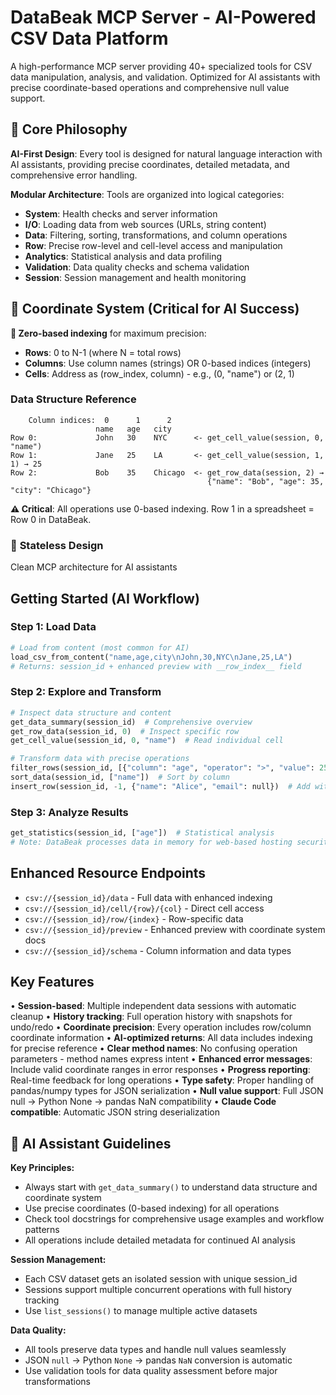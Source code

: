 # DataBeak MCP Server - AI-Powered CSV Data Platform

A high-performance MCP server providing 40+ specialized tools for CSV data
manipulation, analysis, and validation. Optimized for AI assistants with precise
coordinate-based operations and comprehensive null value support.

## 🎯 Core Philosophy

**AI-First Design**: Every tool is designed for natural language interaction
with AI assistants, providing precise coordinates, detailed metadata, and
comprehensive error handling.

**Modular Architecture**: Tools are organized into logical categories:

- **System**: Health checks and server information
- **I/O**: Loading data from web sources (URLs, string content)
- **Data**: Filtering, sorting, transformations, and column operations
- **Row**: Precise row-level and cell-level access and manipulation
- **Analytics**: Statistical analysis and data profiling
- **Validation**: Data quality checks and schema validation
- **Session**: Session management and health monitoring

## 📐 Coordinate System (Critical for AI Success)

**🎯 Zero-based indexing** for maximum precision:

- **Rows**: 0 to N-1 (where N = total rows)
- **Columns**: Use column names (strings) OR 0-based indices (integers)
- **Cells**: Address as (row_index, column) - e.g., (0, "name") or (2, 1)

### Data Structure Reference

```text
    Column indices:  0      1      2
                   name   age   city
Row 0:             John   30    NYC      <- get_cell_value(session, 0, "name")
Row 1:             Jane   25    LA       <- get_cell_value(session, 1, 1) → 25
Row 2:             Bob    35    Chicago  <- get_row_data(session, 2) →
                                            {"name": "Bob", "age": 35, "city": "Chicago"}
```

**⚠️ Critical**: All operations use 0-based indexing. Row 1 in a spreadsheet =
Row 0 in DataBeak.

### 🎯 **Stateless Design**

Clean MCP architecture for AI assistants

## Getting Started (AI Workflow)

### Step 1: Load Data

```python
# Load from content (most common for AI)
load_csv_from_content("name,age,city\nJohn,30,NYC\nJane,25,LA")
# Returns: session_id + enhanced preview with __row_index__ field
```

### Step 2: Explore and Transform

```python
# Inspect data structure and content
get_data_summary(session_id)  # Comprehensive overview
get_row_data(session_id, 0)  # Inspect specific row
get_cell_value(session_id, 0, "name")  # Read individual cell

# Transform data with precise operations
filter_rows(session_id, [{"column": "age", "operator": ">", "value": 25}])
sort_data(session_id, ["name"])  # Sort by column
insert_row(session_id, -1, {"name": "Alice", "email": null})  # Add with nulls
```

### Step 3: Analyze Results

```python
get_statistics(session_id, ["age"])  # Statistical analysis
# Note: DataBeak processes data in memory for web-based hosting security
```

## Enhanced Resource Endpoints

- `csv://{session_id}/data` - Full data with enhanced indexing
- `csv://{session_id}/cell/{row}/{col}` - Direct cell access
- `csv://{session_id}/row/{index}` - Row-specific data
- `csv://{session_id}/preview` - Enhanced preview with coordinate system docs
- `csv://{session_id}/schema` - Column information and data types

## Key Features

• **Session-based**: Multiple independent data sessions with automatic cleanup •
**History tracking**: Full operation history with snapshots for undo/redo •
**Coordinate precision**: Every operation includes row/column coordinate
information • **AI-optimized returns**: All data includes indexing for precise
reference • **Clear method names**: No confusing operation parameters - method
names express intent • **Enhanced error messages**: Include valid coordinate
ranges in error responses • **Progress reporting**: Real-time feedback for long
operations • **Type safety**: Proper handling of pandas/numpy types for JSON
serialization • **Null value support**: Full JSON null → Python None → pandas
NaN compatibility • **Claude Code compatible**: Automatic JSON string
deserialization

## 🎯 AI Assistant Guidelines

**Key Principles:**

- Always start with `get_data_summary()` to understand data structure and
  coordinate system
- Use precise coordinates (0-based indexing) for all operations
- Check tool docstrings for comprehensive usage examples and workflow patterns
- All operations include detailed metadata for continued AI analysis

**Session Management:**

- Each CSV dataset gets an isolated session with unique session_id
- Sessions support multiple concurrent operations with full history tracking
- Use `list_sessions()` to manage multiple active datasets

**Data Quality:**

- All tools preserve data types and handle null values seamlessly
- JSON `null` → Python `None` → pandas `NaN` conversion is automatic
- Use validation tools for data quality assessment before major transformations
